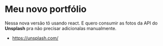 # Meu novo portfólio

Nessa nova versão tô usando react. E quero consumir as fotos da API do **Unsplash** pra não precisar adicionalas manualmente.

* https://unsplash.com/
